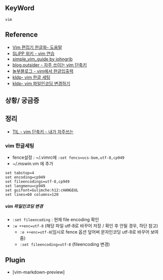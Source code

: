 ## KeyWord
`vim`

## Reference
- [Vim 편집기 한글화- 도움말](http://vim-ko.github.io/)
- [SLiPP 위키 - vim 연습](https://www.slipp.net/wiki/pages/viewpage.action?pageId=25529078)
- [simple_vim_guide by johngrib](https://github.com/johngrib/simple_vim_guide)
- [blog.outsider - 자주 쓰이는 vim 단축키](https://blog.outsider.ne.kr/540#recentTrackbacks)
- [놀부블로그 - vim에서 한글입출력](https://nolboo.kim/blog/2016/11/07/vim-korean/)
- [kldp- vim 한글 세팅](https://kldp.org/node/85494)
- [kldp- vim 파일인코딩 변경하기](https://kldp.org/node/32987)

## 상황/ 궁금증

## 정리
- [TIL - vim 단축키 - 내가 자주쓰는](vim_shortcut.md)

### vim 한글세팅
- fence설정 : ~/.vimrc에  `:set fencs=ucs-bom,utf-8,cp949`
- ~/.mswin.vm 에 추가
```
set tabstop=4
set encoding=cp949
set fileencodings=utf-8,cp949
set langmenu=cp949
set guifont=Gulimche:h12:cHANGEUL
set lines=60 columns=120
```

##### vim 파일인코딩 변경
- `:set fileencoding` : 현재 file encoding 확인
- `:w ++enc=utf-8` (해당 파일 utf-8로 바꾸어 저장 / 확인 후 안될 경우, 하단 참고)
  - `:e ++enc=utf-8`(임시로 fence 옵션 덮어써 문자인코딩 utf-8로 바꾸어 보여줌)
  - `:set fileencoding=utf-8` (fileencoding 변경)

## Plugin
- [vim-markdown-preview]
